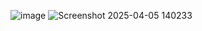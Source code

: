 ![image](https://github.com/user-attachments/assets/fb2400e6-e8d2-4bfe-afc0-880e17c0a041)
![Screenshot 2025-04-05 140233](https://github.com/user-attachments/assets/baac740b-6e82-43f0-a15e-e7888aa9cda0)
